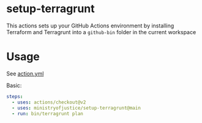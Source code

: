 # setup-terragrunt

This actions sets up your GitHub Actions environment by installing Terraform and Terragrunt into a `github-bin` folder in the current workspace

# Usage

See [action.yml](action.yml)

Basic:
```yaml
steps:
  - uses: actions/checkout@v2
  - uses: ministryofjustice/setup-terragrunt@main
  - run: bin/terragrunt plan
```